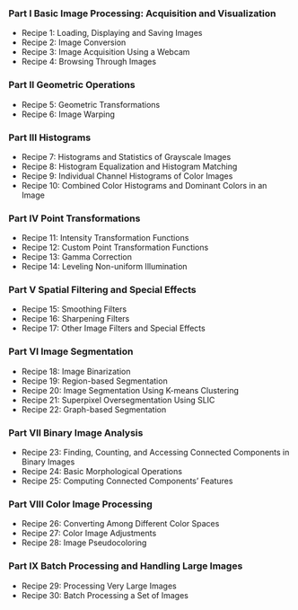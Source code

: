 ### Part I Basic Image Processing: Acquisition and Visualization
- Recipe 1: Loading, Displaying and Saving Images
- Recipe 2: Image Conversion
- Recipe 3: Image Acquisition Using a Webcam
- Recipe 4: Browsing Through Images
### Part II Geometric Operations
- Recipe 5: Geometric Transformations
- Recipe 6: Image Warping
### Part III Histograms
- Recipe 7: Histograms and Statistics of Grayscale Images
- Recipe 8: Histogram Equalization and Histogram Matching
- Recipe 9: Individual Channel Histograms of Color Images
- Recipe 10: Combined Color Histograms and Dominant Colors in an Image
### Part IV Point Transformations
- Recipe 11: Intensity Transformation Functions
- Recipe 12: Custom Point Transformation Functions
- Recipe 13: Gamma Correction
- Recipe 14: Leveling Non-uniform Illumination
### Part V Spatial Filtering and Special Effects
- Recipe 15: Smoothing Filters
- Recipe 16: Sharpening Filters
- Recipe 17: Other Image Filters and Special Effects
### Part VI Image Segmentation
- Recipe 18: Image Binarization
- Recipe 19: Region-based Segmentation
- Recipe 20: Image Segmentation Using K-means Clustering
- Recipe 21: Superpixel Oversegmentation Using SLIC
- Recipe 22: Graph-based Segmentation
### Part VII Binary Image Analysis
- Recipe 23: Finding, Counting, and Accessing Connected Components in Binary Images
- Recipe 24: Basic Morphological Operations
- Recipe 25: Computing Connected Components’ Features
### Part VIII Color Image Processing
- Recipe 26: Converting Among Different Color Spaces
- Recipe 27: Color Image Adjustments
- Recipe 28: Image Pseudocoloring
### Part IX Batch Processing and Handling Large Images
- Recipe 29: Processing Very Large Images
- Recipe 30: Batch Processing a Set of Images
